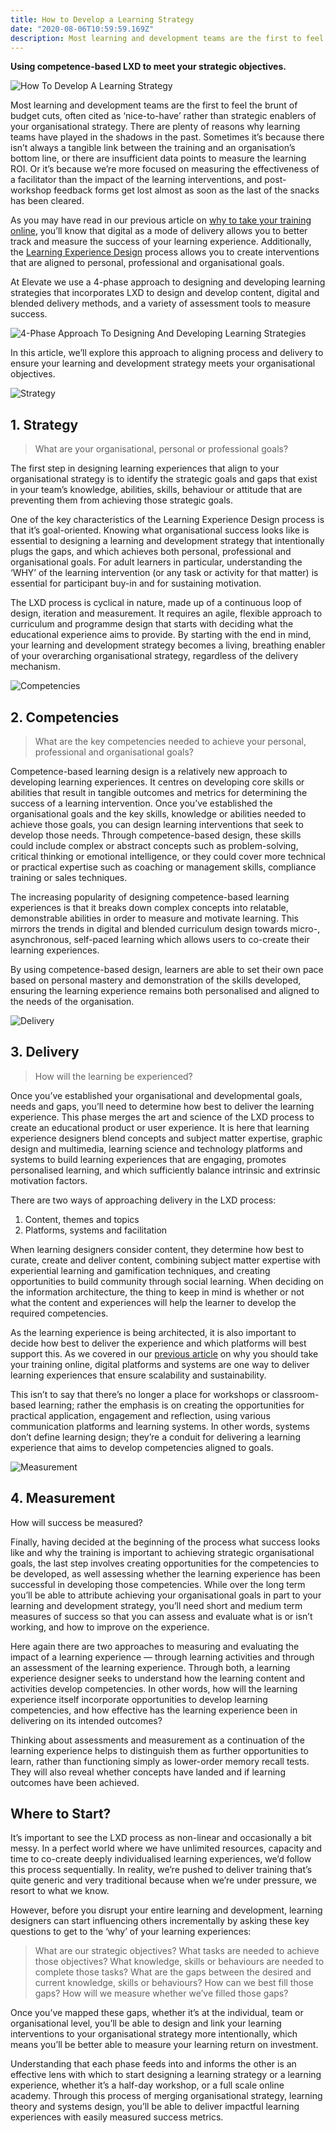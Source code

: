 ```yaml
---
title: How to Develop a Learning Strategy
date: "2020-08-06T10:59:59.169Z"
description: Most learning and development teams are the first to feel the brunt of budget cuts, often cited as ‘nice-to-have’ rather than strategic enablers of your organisational strategy. There are plenty of reasons why learning teams have played in the shadows in the past.
---
```


**Using competence-based LXD to meet your strategic objectives.**

![How To Develop A Learning Strategy](./develop-a-learning-strategy-workflow.jpeg)

Most learning and development teams are the first to feel the brunt of budget cuts, often cited as ‘nice-to-have’ rather than strategic enablers of your organisational strategy. There are plenty of reasons why learning teams have played in the shadows in the past. Sometimes it’s because there isn’t always a tangible link between the training and an organisation’s bottom line, or there are insufficient data points to measure the learning ROI. Or it’s because we’re more focused on measuring the effectiveness of a facilitator than the impact of the learning interventions, and post-workshop feedback forms get lost almost as soon as the last of the snacks has been cleared.

As you may have read in our previous article on <a href="/insights/five-reasons-why-you-should-invest-in-digital-learning" rel="noopener nofollow">why to take your training online</a>, you’ll know that digital as a mode of delivery allows you to better track and measure the success of your learning experience. Additionally, the <a href="/insights/what-is-learning-experience-design" rel="noopener nofollow">Learning Experience Design</a> process allows you to create interventions that are aligned to personal, professional and organisational goals.

At Elevate we use a 4-phase approach to designing and developing learning strategies that incorporates LXD to design and develop content, digital and blended delivery methods, and a variety of assessment tools to measure success.

![4-Phase Approach To Designing And Developing Learning Strategies](./four-phase-approach-to-designing-learning-strategies.jpg)

In this article, we’ll explore this approach to aligning process and delivery to ensure your learning and development strategy meets your organisational objectives.

![Strategy](./strategy.png)

## 1. Strategy

> What are your organisational, personal or professional goals?

The first step in designing learning experiences that align to your organisational strategy is to identify the strategic goals and gaps that exist in your team’s knowledge, abilities, skills, behaviour or attitude that are preventing them from achieving those strategic goals.

One of the key characteristics of the Learning Experience Design process is that it’s goal-oriented. Knowing what organisational success looks like is essential to designing a learning and development strategy that intentionally plugs the gaps, and which achieves both personal, professional and organisational goals. For adult learners in particular, understanding the ‘WHY’ of the learning intervention (or any task or activity for that matter) is essential for participant buy-in and for sustaining motivation.

The LXD process is cyclical in nature, made up of a continuous loop of design, iteration and measurement. It requires an agile, flexible approach to curriculum and programme design that starts with deciding what the educational experience aims to provide. By starting with the end in mind, your learning and development strategy becomes a living, breathing enabler of your overarching organisational strategy, regardless of the delivery mechanism.

![Competencies](./competencies.png)

## 2. Competencies

> What are the key competencies needed to achieve your personal, professional and organisational goals?

Competence-based learning design is a relatively new approach to developing learning experiences. It centres on developing core skills or abilities that result in tangible outcomes and metrics for determining the success of a learning intervention. Once you’ve established the organisational goals and the key skills, knowledge or abilities needed to achieve those goals, you can design learning interventions that seek to develop those needs. Through competence-based design, these skills could include complex or abstract concepts such as problem-solving, critical thinking or emotional intelligence, or they could cover more technical or practical expertise such as coaching or management skills, compliance training or sales techniques.

The increasing popularity of designing competence-based learning experiences is that it breaks down complex concepts into relatable, demonstrable abilities in order to measure and motivate learning. This mirrors the trends in digital and blended curriculum design towards micro-, asynchronous, self-paced learning which allows users to co-create their learning experiences.

By using competence-based design, learners are able to set their own pace based on personal mastery and demonstration of the skills developed, ensuring the learning experience remains both personalised and aligned to the needs of the organisation.

![Delivery](./delivery.png)

## 3. Delivery

> How will the learning be experienced?

Once you’ve established your organisational and developmental goals, needs and gaps, you’ll need to determine how best to deliver the learning experience. This phase merges the art and science of the LXD process to create an educational product or user experience. It is here that learning experience designers blend concepts and subject matter expertise, graphic design and multimedia, learning science and technology platforms and systems to build learning experiences that are engaging, promotes personalised learning, and which sufficiently balance intrinsic and extrinsic motivation factors.

There are two ways of approaching delivery in the LXD process:

1. Content, themes and topics
2. Platforms, systems and facilitation

When learning designers consider content, they determine how best to curate, create and deliver content, combining subject matter expertise with experiential learning and gamification techniques, and creating opportunities to build community through social learning. When deciding on the information architecture, the thing to keep in mind is whether or not what the content and experiences will help the learner to develop the required competencies.

As the learning experience is being architected, it is also important to decide how best to deliver the experience and which platforms will best support this. As we covered in our <a href="/insights/five-reasons-why-you-should-invest-in-digital-learning" rel="noopener nofollow">previous article</a> on why you should take your training online, digital platforms and systems are one way to deliver learning experiences that ensure scalability and sustainability.

This isn’t to say that there’s no longer a place for workshops or classroom-based learning; rather the emphasis is on creating the opportunities for practical application, engagement and reflection, using various communication platforms and learning systems. In other words, systems don’t define learning design; they’re a conduit for delivering a learning experience that aims to develop competencies aligned to goals.

![Measurement](./measurement.png)

## 4. Measurement

How will success be measured?

Finally, having decided at the beginning of the process what success looks like and why the training is important to achieving strategic organisational goals, the last step involves creating opportunities for the competencies to be developed, as well assessing whether the learning experience has been successful in developing those competencies. While over the long term you’ll be able to attribute achieving your organisational goals in part to your learning and development strategy, you’ll need short and medium term measures of success so that you can assess and evaluate what is or isn’t working, and how to improve on the experience.

Here again there are two approaches to measuring and evaluating the impact of a learning experience — through learning activities and through an assessment of the learning experience. Through both, a learning experience designer seeks to understand how the learning content and activities develop competencies. In other words, how will the learning experience itself incorporate opportunities to develop learning competencies, and how effective has the learning experience been in delivering on its intended outcomes?

Thinking about assessments and measurement as a continuation of the learning experience helps to distinguish them as further opportunities to learn, rather than functioning simply as lower-order memory recall tests. They will also reveal whether concepts have landed and if learning outcomes have been achieved.

## Where to Start?

It’s important to see the LXD process as non-linear and occasionally a bit messy. In a perfect world where we have unlimited resources, capacity and time to co-create deeply individualised learning experiences, we’d follow this process sequentially. In reality, we’re pushed to deliver training that’s quite generic and very traditional because when we’re under pressure, we resort to what we know.

However, before you disrupt your entire learning and development, learning designers can start influencing others incrementally by asking these key questions to get to the ‘why’ of your learning experiences:

> What are our strategic objectives?
> What tasks are needed to achieve those objectives?
> What knowledge, skills or behaviours are needed to complete those tasks?
> What are the gaps between the desired and current knowledge, skills or behaviours?
> How can we best fill those gaps?
> How will we measure whether we’ve filled those gaps?

Once you’ve mapped these gaps, whether it’s at the individual, team or organisational level, you’ll be able to design and link your learning interventions to your organisational strategy more intentionally, which means you’ll be better able to measure your learning return on investment.

Understanding that each phase feeds into and informs the other is an effective lens with which to start designing a learning strategy or a learning experience, whether it’s a half-day workshop, or a full scale online academy. Through this process of merging organisational strategy, learning theory and systems design, you’ll be able to deliver impactful learning experiences with easily measured success metrics.
